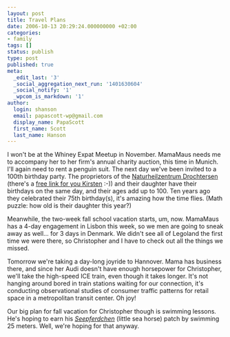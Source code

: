 ```yaml
---
layout: post
title: Travel Plans
date: 2006-10-13 20:29:24.000000000 +02:00
categories:
- family
tags: []
status: publish
type: post
published: true
meta:
  _edit_last: '3'
  _social_aggregation_next_run: '1401630604'
  _social_notify: '1'
  _wpcom_is_markdown: '1'
author:
  login: shanson
  email: papascott-wp@gmail.com
  display_name: PapaScott
  first_name: Scott
  last_name: Hanson
---
```

<p>I won't be at the Whiney Expat Meetup in November. MamaMaus needs me to accompany her to her firm's annual charity auction, this time in Munich. I'll again need to rent a penguin suit. The next day we've been invited to a 100th birthday party. The proprietors of the <a href="http://www.naturheilzentrumdrochtersen.de/">Naturheilzentrum Drochtersen</a> (there's a <a href="/archives/2006/10/03/google-patriotism/#comment-21025">free link for you Kirsten</a> :-)) and their daughter have their birthdays on the same day, and their ages add up to 100. Ten years ago they celebrated their 75th birthday(s), it's amazing how the time flies. (Math puzzle: how old is their daughter this year?)</p>
<p>Meanwhile, the two-week fall school vacation starts, um, now. MamaMaus has a 4-day engagement in Lisbon this week, so we men are going to sneak away as well... for 3 days in Denmark. We didn't see all of Legoland the first time we were there, so Christopher and I have to check out all the things we missed.</p>
<p>Tomorrow we're taking a day-long joyride to Hannover. Mama has business there, and since her Audi doesn't have enough horsepower for Christopher, we'll take the high-speed ICE train, even though it takes longer. It's not hanging around bored in train stations waiting for our connection, it's conducting observational studies of consumer traffic patterns for retail space in a metropolitan transit center. Oh joy!</p>
<p>Our big plan for fall vacation for Christopher though is swimming lessons. He's hoping to earn his <a href="http://de.wikipedia.org/wiki/Fr%C3%BChschwimmer#Deutschland_.28.22Seepferdchen.22.29"><em>Seepferdchen</em></a> (little sea horse) patch by swimming 25 meters. Well, we're hoping for that anyway.</p>
